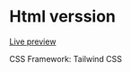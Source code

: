 <h1>Html verssion</h1>
<a href="https://test-repo-html.vercel.app/"> Live preview</a>
  
<p>CSS Framework: <span class="font-medium">Tailwind CSS</span></p>
